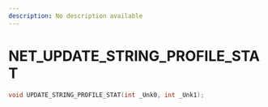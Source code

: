 ```yaml
---
description: No description available 
---
```


# NET\_UPDATE_STRING_PROFILE_STAT

```cpp
void UPDATE_STRING_PROFILE_STAT(int _Unk0, int _Unk1);
```